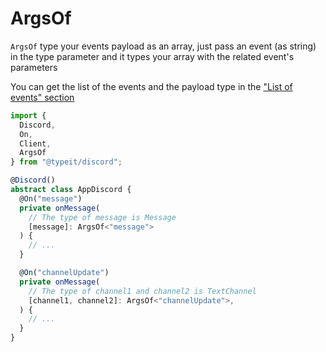 # ArgsOf 
`ArgsOf` type your events payload as an array, just pass an event (as string) in the type parameter and it types your array with the related event's parameters

You can get the list of the events and the payload type in the ["List of events" section](/discord.ts/general/events)

```ts
import {
  Discord,
  On,
  Client,
  ArgsOf
} from "@typeit/discord";

@Discord()
abstract class AppDiscord {
  @On("message")
  private onMessage(
    // The type of message is Message
    [message]: ArgsOf<"message">
  ) {
    // ...
  }

  @On("channelUpdate")
  private onMessage(
    // The type of channel1 and channel2 is TextChannel
    [channel1, channel2]: ArgsOf<"channelUpdate">,
  ) {
    // ...
  }
}
```

